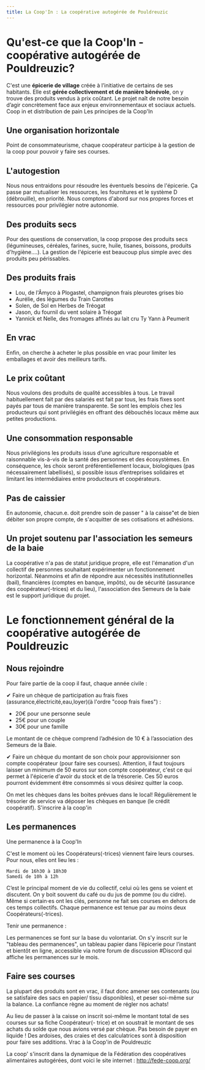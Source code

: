 ```yaml
---
title: La Coop'In : La coopérative autogérée de Pouldreuzic
---
```


# Qu'est-ce que la Coop'In - coopérative autogérée de Pouldreuzic?

C'est une **épicerie de village** créée à l’initiative de certains de ses habitants. Elle est **gérée collectivement et de manière bénévole**, on y trouve des produits vendus à prix coûtant. Le projet naît de notre besoin d’agir concrètement face aux enjeux environnementaux et sociaux actuels.
Coop in et distribution de pain
Les principes de la Coop'In

## Une organisation horizontale

Point de consommateurisme, chaque coopérateur participe à la gestion de la coop pour pouvoir y faire ses courses.

## L'autogestion

Nous nous entraidons pour résoudre les éventuels besoins de l'épicerie. Ça passe par mutualiser les ressources, les fournitures et le système D (débrouille), en priorité. Nous comptons d'abord sur nos propres forces et ressources pour privilégier notre autonomie.

## Des produits secs

Pour des questions de conservation, la coop propose des produits secs (légumineuses, céréales, farines, sucre, huile, tisanes, boissons, produits d'hygiène....). La gestion de l'épicerie est beaucoup plus simple avec des produits peu périssables.

## Des produits frais

- Lou, de l'Âmyco à Plogastel, champignon frais pleurotes grises bio
- Aurélie, des légumes du Train Carottes
- Solen, de Sol en Herbes de Tréogat
- Jason, du fournil du vent solaire à Tréogat
- Yannick et Nelle, des fromages affinés au lait cru Ty Yann à Peumerit

## En vrac

Enfin, on cherche à acheter le plus possible en vrac pour limiter les emballages et avoir des meilleurs tarifs.

## Le prix coûtant

Nous voulons des produits de qualité accessibles à tous. Le travail habituellement fait par des salariés est fait par tous, les frais fixes sont payés par tous de manière transparente. Se sont les emplois chez les producteurs qui sont privilégiés en offrant des débouchés locaux même aux petites productions.

## Une consommation responsable

Nous privilégions les produits issus d’une agriculture responsable et raisonnable vis-à-vis de la santé des personnes et des écosystèmes. En conséquence, les choix seront préférentiellement locaux, biologiques (pas nécessairement labellisés), si possible issus d’entreprises solidaires et limitant les intermédiaires entre producteurs et coopérateurs.

## Pas de caissier

En autonomie, chacun.e. doit prendre soin de passer " à la caisse"et de bien débiter son propre compte, de s'acquitter de ses cotisations et adhésions.

## Un projet soutenu par l'association les semeurs de la baie

La coopérative n'a pas de statut juridique propre, elle est l'émanation d'un collectif de personnes souhaitant expérimenter un fonctionnement horizontal. Néanmoins et afin de répondre aux nécessités institutionnelles (bail), financières (comptes en banque, impôts), ou de sécurité (assurance des coopérateur(-trices) et du lieu), l'association des Semeurs de la baie est le support juridique du projet.

# Le fonctionnement général de la coopérative autogérée de Pouldreuzic

## Nous rejoindre

Pour faire partie de la coop il faut, chaque année civile :

✔  Faire un chèque de participation au frais fixes (assurance,électricité,eau,loyer)(à l'ordre "coop frais fixes") :
- 20€ pour une personne seule
- 25€ pour un couple
- 30€ pour une famille

Le montant de ce chèque comprend l’adhésion de 10 € à l’association des Semeurs de la Baie.

✔ Faire un chèque du montant de son choix pour approvisionner son compte coopérateur (pour faire ses courses). Attention, il faut toujours laisser un minimum de 50 euros sur son compte coopérateur, c'est ce qui permet à l'épicerie d'avoir du stock et de la trésorerie. Ces 50 euros pourront évidemment être consommés si vous désirez quitter la coop.

On met les chèques dans les boites prévues dans le local! Régulièrement le trésorier de service va déposer les chèques en banque (le crédit coopératif).
S'inscrire à la coop'in

## Les permanences

Une permanence à la Coop'In

C'est le moment où les Coopérateurs(-trices) viennent faire leurs courses. Pour nous, elles ont lieu les :

    Mardi de 16h30 à 18h30
    Samedi de 10h à 12h

C’est le principal moment de vie du collectif, celui où les gens se voient et discutent. On y boit souvent du café ou du jus de pomme (ou du cidre). Même si certain·es ont les clés, personne ne fait ses courses en dehors de ces temps collectifs. Chaque permanence est tenue par au moins deux Coopérateurs(-trices).

Tenir une permanence :

Les permanences se font sur la base du volontariat. On s'y inscrit sur le "tableau des permanences", un tableau papier dans l’épicerie pour l’instant et bientôt en ligne, accessible via notre forum de discussion #Discord qui affiche les permanences sur le mois.

## Faire ses courses

La plupart des produits sont en vrac, il faut donc amener ses contenants (ou se satisfaire des sacs en papier/ tissu disponibles), et peser soi-même sur la balance. La confiance règne au moment de régler nos achats!

Au lieu de passer à la caisse on inscrit soi-même le montant total de ses courses sur sa fiche Coopérateur(- trice) et on soustrait le montant de ses achats du solde que nous avions versé par chèque. Pas besoin de payer en liquide ! Des ardoises, des craies et des calculatrices sont à disposition pour faire ses additions.
Vrac à la Coop'in de Pouldreuzic

La coop' s'inscrit dans la dynamique de la Fédération des coopératives alimentaires autogérées, dont voici le site internet : http://fede-coop.org/
 
